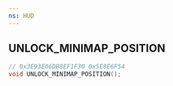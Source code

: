```yaml
---
ns: HUD
---
```

## UNLOCK_MINIMAP_POSITION

```c
// 0x3E93E06DB8EF1F30 0x5E8E6F54
void UNLOCK_MINIMAP_POSITION();
```


